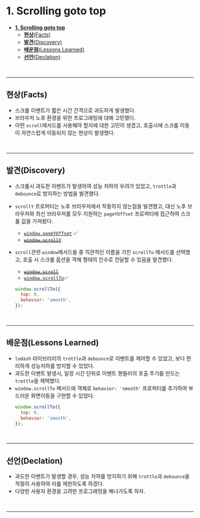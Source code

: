 # **1. Scrolling goto top**

- [**1. Scrolling goto top**](#1-scrolling-goto-top)
  - [**현상**(Facts)](#현상facts)
  - [**발견**(Discovery)](#발견discovery)
  - [**배운점**(Lessons Learned)](#배운점lessons-learned)
  - [**선언**(Declation)](#선언declation)

<br>

---

## **현상**(Facts)

- 스크롤 이벤트가 짧은 시간 간격으로 과도하게 발생했다.
- 브라우저 노후 환경을 위한 프로그래밍에 대해 고민했다.
- 아떤 `scroll`메서드를 사용해야 할지에 대한 고민이 생겼고, 호출시에 스크롤 이동이 자연스럽게 이동되지 않는 현상이 발생했다.

<br>

---

## **발견**(Discovery)

- 스크롤시 과도한 이벤트가 발생하여 성능 저하의 우려가 있었고, `trottle`과 `debounce`로 방지하는 방법을 발견했다.
- `scrollY` 프로퍼티는 노후 브라우저에서 작동하지 않는점을 발견했고, 대신 노후 브라우저와 최신 브라우저를 모두 지원하는 `pageYOffset` 프로퍼티에 접근하여 스크롤 값을 가져왔다.

  - [`window.pageYOffset`](https://developer.mozilla.org/ko/docs/Web/API/Window/pageYOffset) ✅
  - [~~`window.scrollY`~~](https://developer.mozilla.org/ko/docs/Web/API/Window/scrollY)

- `scroll`관련 `window`메서드들 중 직관적인 이름을 가진 `scrollTo` 메서드를 선택했고, 호출 시 스크롤 옵션을 객체 형태의 인수로 전달할 수 있음을 발견했다.
  - [~~`window.scroll`~~](https://developer.mozilla.org/en-US/docs/Web/API/Window/scroll)
  - [`window.scrollTo`](https://developer.mozilla.org/en-US/docs/Web/API/Window/scrollTo)✅
  ```javascript
  window.scrollTo({
    top: 0,
    behavior: 'smooth',
  });
  ```

<br>

---

## **배운점**(Lessons Learned)

- `lodash` 라이브러리의 `trottle`과 `debounce`로 이벤트를 제어할 수 있었고, 보다 편리하게 성능저하를 방지할 수 있었다.
- 과도한 이벤트 발생시, 일정 시간 단위로 이벤트 핸들러의 호출 주기를 만드는 `trottle`을 채택했다.
- `window.scrollTo` 메서드에 객체로 `behavior: 'smooth'` 프로퍼티를 추가하여 부드러운 화면이동을 구현할 수 있었다.
  ```javascript
  window.scrollTo({
    top: 0,
    behavior: 'smooth',
  });
  ```

<br>

---

## **선언**(Declation)

- 과도한 이벤트가 발생할 경우, 성능 저하를 방지하기 위해 `trottle`과 `debounce`을 적절히 사용하여 이를 제한하도록 하겠다.
- 다양한 사용자 환경을 고려한 프로그래밍을 해나가도록 하자.

<br>

---
